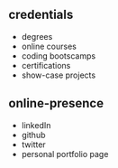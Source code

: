 
## credentials

- degrees
- online courses
- coding bootscamps
- certifications
- show-case projects


## online-presence

- linkedIn
- github
- twitter
- personal portfolio page
